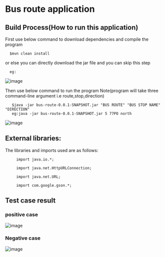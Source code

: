 # Bus route application

## Build Process(How to run this application)

First use below command to download dependencies and compile the program
      
      $mvn clean install
      
or else you can directly download the jar file and you can skip this step  

      eg:
      
![image](https://user-images.githubusercontent.com/25560217/50240243-449ed000-03ea-11e9-8d5b-46f75e00f758.png)
      
Then use below command to run the program
       Note(program will take three command-line argument i.e route,stop,direction)

       $java -jar bus-route-0.0.1-SNAPSHOT.jar "BUS ROUTE" "BUS STOP NAME" "DIRECTION"
       eg:java -jar bus-route-0.0.1-SNAPSHOT.jar 5 77PO north
![image](https://user-images.githubusercontent.com/25560217/49987996-52dc8e80-ff9b-11e8-8640-b9cdf1d52092.png)

## External libraries:

The libraries and imports used are as follows: 

         import java.io.*;

         import java.net.HttpURLConnection;

         import java.net.URL;

         import com.google.gson.*;

## Test case result

  ### positive case
![image](https://user-images.githubusercontent.com/25560217/50099349-e7691a00-0243-11e9-9f35-ae41a51dbe81.png)

  ### Negative case

![image](https://user-images.githubusercontent.com/25560217/50239394-0f917e00-03e8-11e9-9495-84aaa25379c9.png)


        

